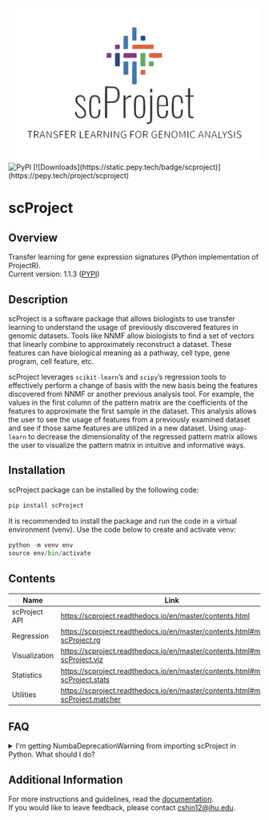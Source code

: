 <img src="https://raw.githubusercontent.com/gofflab/scProject/master/docs/scProject-logo.jpg" >

<img alt="PyPI" src="https://img.shields.io/pypi/v/scProject">
[![Downloads](https://static.pepy.tech/badge/scproject)](https://pepy.tech/project/scproject)

# scProject # 

## Overview ##

Transfer learning for gene expression signatures (Python implementation of ProjectR).  
Current version: 1.1.3 ([PYPI](https://pypi.org/project/scProject/))

## Description ##

scProject is a software package that allows biologists to use transfer learning to understand the usage of previously discovered features in genomic datasets. Tools like NNMF allow biologists to find a set of vectors that linearly combine to approximately reconstruct a dataset. These features can have biological meaning as a pathway, cell type, gene program, cell feature, etc.  

scProject leverages `scikit-learn`’s and `scipy`’s regression tools to effectively perform a change of basis with the new basis being the features discovered from NNMF or another previous analysis tool. For example, the values in the first column of the pattern matrix are the coefficients of the features to approximate the first sample in the dataset. This analysis allows the user to see the usage of features from a previously examined dataset and see if those same features are utilized in a new dataset. Using `umap-learn` to decrease the dimensionality of the regressed pattern matrix allows the user to visualize the pattern matrix in intuitive and informative ways.  

## Installation ##

scProject package can be installed by the following code:  

```python
pip install scProject
```

It is recommended to install the package and run the code in a virtual environment (venv). Use the code below to create and activate venv:  

```python
python -m venv env
source env/bin/activate
```

## Contents ##

Name          | Link
------------- | -------------
scProject API | https://scproject.readthedocs.io/en/master/contents.html
Regression    | https://scproject.readthedocs.io/en/master/contents.html#module-scProject.rg
Visualization | https://scproject.readthedocs.io/en/master/contents.html#module-scProject.viz
Statistics    | https://scproject.readthedocs.io/en/master/contents.html#module-scProject.stats
Utilities     | https://scproject.readthedocs.io/en/master/contents.html#module-scProject.matcher

## FAQ

<details>
  <summary>
    I'm getting NumbaDeprecationWarning from importing scProject in Python. What should I do?
  </summary>  
  <br />
  
  ```python
  NumbaDeprecationWarning: The 'nopython' keyword argument was not supplied to the 'numba.jit' 
decorator. The implicit default value for this argument is currently False, but it will be changed to True in 
Numba 0.59.0. See https://numba.readthedocs.io/en/stable/reference/deprecation.html#deprecation-of-
object-mode-fall-back-behaviour-when-using-jit for details.
    @numba.jit()
  ```

  The following error is coming from `umap` package, not `scProject`. Please ignore this warning message.
</details>

## Additional Information ##

For more instructions and guidelines, read the [documentation](https://scproject.readthedocs.io/en/master/).  
If you would like to leave feedback, please contact [cshin12@jhu.edu](mailto:cshin12@jhu.edu).
